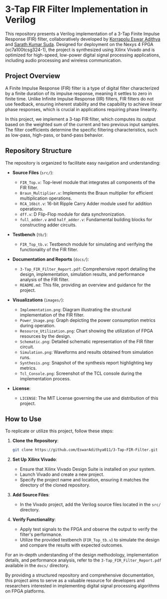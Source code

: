 # 3-Tap FIR Filter Implementation in Verilog

This repository presents a Verilog implementation of a 3-Tap Finite Impulse Response (FIR) filter, collaboratively developed by [Korrapolu Eswar Adithya](https://github.com/EswarAdithya011) and [Sarath Kumar Suda](https://github.com/SudaSarath66). Designed for deployment on the Nexys 4 FPGA (xc7a100tcsg324-1), the project is synthesized using Xilinx Vivado and is optimized for high-speed, low-power digital signal processing applications, including audio processing and wireless communication.

## Project Overview

A Finite Impulse Response (FIR) filter is a type of digital filter characterized by a finite duration of its impulse response, meaning it settles to zero in finite time. Unlike Infinite Impulse Response (IIR) filters, FIR filters do not use feedback, ensuring inherent stability and the capability to achieve linear phase responses, which is crucial in applications requiring phase linearity.

In this project, we implement a 3-tap FIR filter, which computes its output based on the weighted sum of the current and two previous input samples. The filter coefficients determine the specific filtering characteristics, such as low-pass, high-pass, or band-pass behavior.

## Repository Structure

The repository is organized to facilitate easy navigation and understanding:

- **Source Files** (`src/`):
  - `FIR_Top.v`: Top-level module that integrates all components of the FIR filter.
  - `Braun_Multiplier.v`: Implements the Braun multiplier for efficient multiplication operations.
  - `RCA_16bit.v`: 16-bit Ripple Carry Adder module used for addition operations.
  - `dff.v`: D Flip-Flop module for data synchronization.
  - `full_adder.v` and `half_adder.v`: Fundamental building blocks for constructing adder circuits.

- **Testbench** (`tb/`):
  - `FIR_Top_tb.v`: Testbench module for simulating and verifying the functionality of the FIR filter.

- **Documentation and Reports** (`docs/`):
  - `3-Tap_FIR_Filter_Report.pdf`: Comprehensive report detailing the design, implementation, simulation results, and performance analysis of the FIR filter.
  - `README.md`: This file, providing an overview and guidance for the project.

- **Visualizations** (`images/`):
  - `Implementation.png`: Diagram illustrating the structural implementation of the FIR filter.
  - `Power_Usage.png`: Graph depicting the power consumption metrics during operation.
  - `Resource_Utilization.png`: Chart showing the utilization of FPGA resources by the design.
  - `Schematic.png`: Detailed schematic representation of the FIR filter circuit.
  - `Simulation.png`: Waveforms and results obtained from simulation runs.
  - `Synthesis.png`: Snapshot of the synthesis report highlighting key metrics.
  - `Tcl_Console.png`: Screenshot of the TCL console during the implementation process.

- **License**:
  - `LICENSE`: The MIT License governing the use and distribution of this project.

## How to Use

To replicate or utilize this project, follow these steps:

1. **Clone the Repository**:
   ```bash
   git clone https://github.com/EswarAdithya011/3-Tap-FIR-Filter.git
   ```


2. **Set Up Xilinx Vivado**:
   - Ensure that Xilinx Vivado Design Suite is installed on your system.
   - Launch Vivado and create a new project.
   - Specify the project name and location, ensuring it matches the directory of the cloned repository.

3. **Add Source Files**:
   - In the Vivado project, add the Verilog source files located in the `src/` directory.
     
4. **Verify Functionality**:
   - Apply test signals to the FPGA and observe the output to verify the filter's performance.
   - Utilize the provided testbench (`FIR_Top_tb.v`) to simulate the design and compare the results with expected outcomes.

For an in-depth understanding of the design methodology, implementation details, and performance analysis, refer to the `3-Tap_FIR_Filter_Report.pdf` available in the `docs/` directory.

By providing a structured repository and comprehensive documentation, this project aims to serve as a valuable resource for developers and researchers interested in implementing digital signal processing algorithms on FPGA platforms. 
